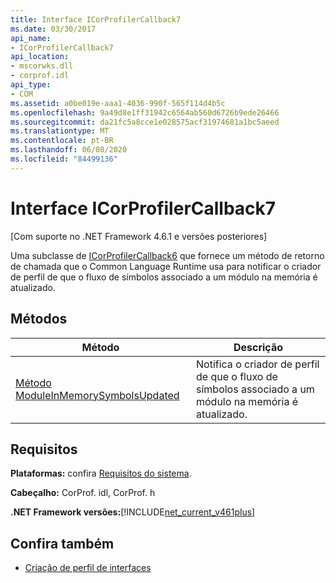 ```yaml
---
title: Interface ICorProfilerCallback7
ms.date: 03/30/2017
api_name:
- ICorProfilerCallback7
api_location:
- mscorwks.dll
- corprof.idl
api_type:
- COM
ms.assetid: a0be019e-aaa1-4036-990f-565f114d4b5c
ms.openlocfilehash: 9a49d8e1ff31942c6564ab560d6726b9ede26466
ms.sourcegitcommit: da21fc5a8cce1e028575acf31974681a1bc5aeed
ms.translationtype: MT
ms.contentlocale: pt-BR
ms.lasthandoff: 06/08/2020
ms.locfileid: "84499136"
---
```

# <a name="icorprofilercallback7-interface"></a>Interface ICorProfilerCallback7
[Com suporte no .NET Framework 4.6.1 e versões posteriores]  
  
 Uma subclasse de [ICorProfilerCallback6](icorprofilercallback6-interface.md) que fornece um método de retorno de chamada que o Common Language Runtime usa para notificar o criador de perfil de que o fluxo de símbolos associado a um módulo na memória é atualizado.  
  
## <a name="methods"></a>Métodos  
  
|Método|Descrição|  
|------------|-----------------|  
|[Método ModuleInMemorySymbolsUpdated](icorprofilercallback7-moduleinmemorysymbolsupdated-method.md)|Notifica o criador de perfil de que o fluxo de símbolos associado a um módulo na memória é atualizado.|  
  
## <a name="requirements"></a>Requisitos  
 **Plataformas:** confira [Requisitos do sistema](../../get-started/system-requirements.md).  
  
 **Cabeçalho:** CorProf. idl, CorProf. h  
  
 **.NET Framework versões:**[!INCLUDE[net_current_v461plus](../../../../includes/net-current-v461plus-md.md)]  
  
## <a name="see-also"></a>Confira também

- [Criação de perfil de interfaces](profiling-interfaces.md)
